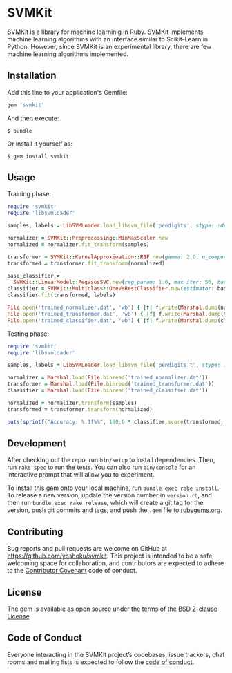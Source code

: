 # SVMKit

SVMKit is a library for machine learninig in Ruby.
SVMKit implements machine learning algorithms with an interface similar to Scikit-Learn in Python.
However, since SVMKit is an experimental library, there are few machine learning algorithms implemented.

## Installation

Add this line to your application's Gemfile:

```ruby
gem 'svmkit'
```

And then execute:

    $ bundle

Or install it yourself as:

    $ gem install svmkit

## Usage

Training phase:
```ruby
require 'svmkit'
require 'libsvmloader'

samples, labels = LibSVMLoader.load_libsvm_file('pendigits', stype: :dense)

normalizer = SVMKit::Preprocessing::MinMaxScaler.new
normalized = normalizer.fit_transform(samples)

transformer = SVMKit::KernelApproximation::RBF.new(gamma: 2.0, n_components: 1024, random_seed: 1)
transformed = transformer.fit_transform(normalized)

base_classifier =
  SVMKit::LinearModel::PegasosSVC.new(reg_param: 1.0, max_iter: 50, batch_size: 20, random_seed: 1)
classifier = SVMKit::Multiclass::OneVsRestClassifier.new(estimator: base_classifier)
classifier.fit(transformed, labels)

File.open('trained_normalizer.dat', 'wb') { |f| f.write(Marshal.dump(normalizer)) }
File.open('trained_transformer.dat', 'wb') { |f| f.write(Marshal.dump(transformer)) }
File.open('trained_classifier.dat', 'wb') { |f| f.write(Marshal.dump(classifier)) }
```

Testing phase:
```ruby
require 'svmkit'
require 'libsvmloader'

samples, labels = LibSVMLoader.load_libsvm_file('pendigits.t', stype: :dense)

normalizer = Marshal.load(File.binread('trained_normalizer.dat'))
transformer = Marshal.load(File.binread('trained_transformer.dat'))
classifier = Marshal.load(File.binread('trained_classifier.dat'))

normalized = normalizer.transform(samples)
transformed = transformer.transform(normalized)

puts(sprintf("Accuracy: %.1f%%", 100.0 * classifier.score(transformed, labels)))
```

## Development

After checking out the repo, run `bin/setup` to install dependencies. Then, run `rake spec` to run the tests. You can also run `bin/console` for an interactive prompt that will allow you to experiment.

To install this gem onto your local machine, run `bundle exec rake install`. To release a new version, update the version number in `version.rb`, and then run `bundle exec rake release`, which will create a git tag for the version, push git commits and tags, and push the `.gem` file to [rubygems.org](https://rubygems.org).

## Contributing

Bug reports and pull requests are welcome on GitHub at https://github.com/yoshoku/svmkit.
This project is intended to be a safe, welcoming space for collaboration,
and contributors are expected to adhere to the [Contributor Covenant](http://contributor-covenant.org) code of conduct.

## License

The gem is available as open source under the terms of the [BSD 2-clause License](https://opensource.org/licenses/BSD-2-Clause).

## Code of Conduct

Everyone interacting in the SVMKit project’s codebases, issue trackers,
chat rooms and mailing lists is expected to follow the [code of conduct](https://github.com/yoshoku/svmkit/blob/master/CODE_OF_CONDUCT.md).
